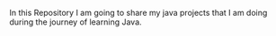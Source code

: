 In this Repository I am going to share my java projects that I am doing during the journey of learning Java.
